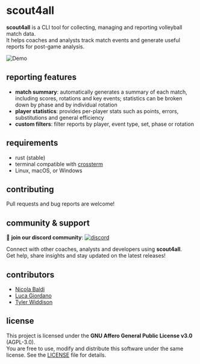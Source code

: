 # scout4all

**scout4all** is a CLI tool for collecting, managing and reporting volleyball match data.  
It helps coaches and analysts track match events and generate useful reports for post-game analysis.

![Demo](assets/demo.gif)

## reporting features

- **match summary**: automatically generates a summary of each match, including scores, rotations and key events; statistics can be broken down by phase and by individual rotation
- **player statistics**: provides per-player stats such as points, errors, substitutions and general efficiency
- **custom filters**: filter reports by player, event type, set, phase or rotation

## requirements

- rust (stable)
- terminal compatible with [crossterm](https://github.com/crossterm-rs/crossterm)
- Linux, macOS, or Windows

## contributing

Pull requests and bug reports are welcome!

## community & support

💬 **join our discord community**:
[![discord](https://img.shields.io/discord/1427988776055083008?color=5865F2&logo=discord&logoColor=white&label=Discord)](https://discord.gg/EMv79fdWFf)

Connect with other coaches, analysts and developers using **scout4all**.  
Get help, share insights and stay updated on the latest releases!

## contributors

- [Nicola Baldi](https://github.com/naighes)
- [Luca Giordano](https://github.com/lsfera)
- [Tyler Widdison](https://github.com/tyler-widdison)

## license

This project is licensed under the **GNU Affero General Public License v3.0** (AGPL-3.0).  
You are free to use, modify and distribute this software under the same license.
See the [LICENSE](./LICENSE) file for details.
